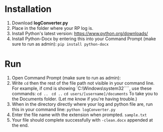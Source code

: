 # Installation

1. Download **logConverter.py**
2. Place in the folder where your RP log is.
3. Install Python's latest version: https://www.python.org/downloads/
4. Install Python-Docx by entering this into your Command Prompt (make sure to run as admin):
```pip install python-docx```

# Run

1. Open Command Prompt (make sure to run as admin):
2. Write `cd` then the rest of the file path not visible in your command line.
For example, if cmd is showing `C:\Windows\system32````, use these commands:
```cd .. ```
```cd ..```
```cd users/[username]/documents```
To take you to the Documents folder. (Let me know if you're having trouble.)
3. When in the directory directly where your log and python file are, run this in your command line:
```python logConverter.py```
4. Enter the file name with the extension when prompted.
```sample.txt```
5. Your file should complete successfully with `-clean.docx` appended at the end.